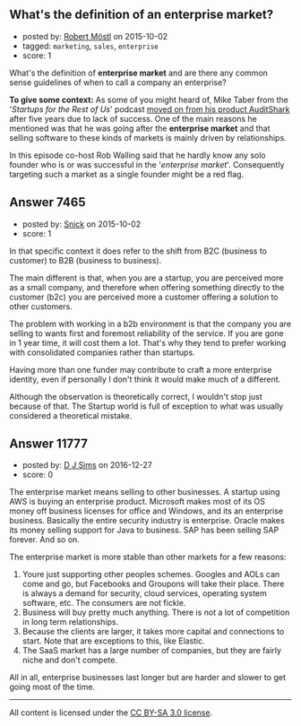 ## What's the definition of an enterprise market?

- posted by: [Robert Möstl](https://stackexchange.com/users/1018191/robert-m-stl) on 2015-10-02
- tagged: `marketing`, `sales`, `enterprise`
- score: 1

What's the definition of **enterprise market** and are there any common sense guidelines of when to call a company an enterprise?

**To give some context:**
As some of you might heard of, Mike Taber from the '*Startups for the Rest of Us*' podcast [moved on from his product AuditShark](http://www.startupsfortherestofus.com/episodes/episode-255-moving-on-from-auditshark) after five years due to lack of success. One of the main reasons he mentioned was that he was going after the **enterprise market** and that selling software to these kinds of markets is mainly driven by relationships. 

In this episode co-host Rob Walling said that he hardly know any solo founder who is or was successful in the '*enterprise market*'. Consequently targeting such a market as a single founder might be a red flag.


## Answer 7465

- posted by: [Snick](https://stackexchange.com/users/933131/snick) on 2015-10-02
- score: 1

In that specific context it does refer to the shift from B2C (business to customer) to B2B (business to business).

The main different is that, when you are a startup, you are perceived more as a small company, and therefore when offering something directly to the customer (b2c) you are perceived more a customer offering a solution to other customers.

The problem with working in a b2b environment is that the company you are selling to wants first and foremost reliability of the service. If you are gone in 1 year time, it will cost them a lot. That's why they tend to prefer working with consolidated companies rather than startups.

Having more than one funder may contribute to craft a more enterprise identity, even if personally I don't think it would make much of a different.

Although the observation is theoretically correct, I wouldn't stop just because of that. The Startup world is full of exception to what was usually considered a theoretical mistake.


## Answer 11777

- posted by: [D J Sims](https://stackexchange.com/users/7242000/d-j-sims) on 2016-12-27
- score: 0

The enterprise market means selling to other businesses. A startup using AWS is buying an enterprise product. Microsoft makes most of its OS money off business licenses for office and Windows, and its an enterprise business. Basically the entire security industry is enterprise. Oracle makes its money selling support for Java to business. SAP has been selling SAP forever. And so on.

The enterprise market is more stable than other markets for a few reasons:

1. Youre just supporting other peoples schemes. Googles and AOLs can come and go, but Facebooks and Groupons will take their place. There is always a demand for security, cloud services, operating system software, etc. The consumers are not fickle.
2. Business will buy pretty much anything. There is not a lot of competition in long term relationships.
3. Because the clients are larger, it takes more capital and connections to start. Note that are exceptions to this, like Elastic.
4. The SaaS market has a large number of companies, but they are fairly niche and don't compete.

All in all, enterprise businesses last longer but are harder and slower to get going most of the time.



---

All content is licensed under the [CC BY-SA 3.0 license](https://creativecommons.org/licenses/by-sa/3.0/).
